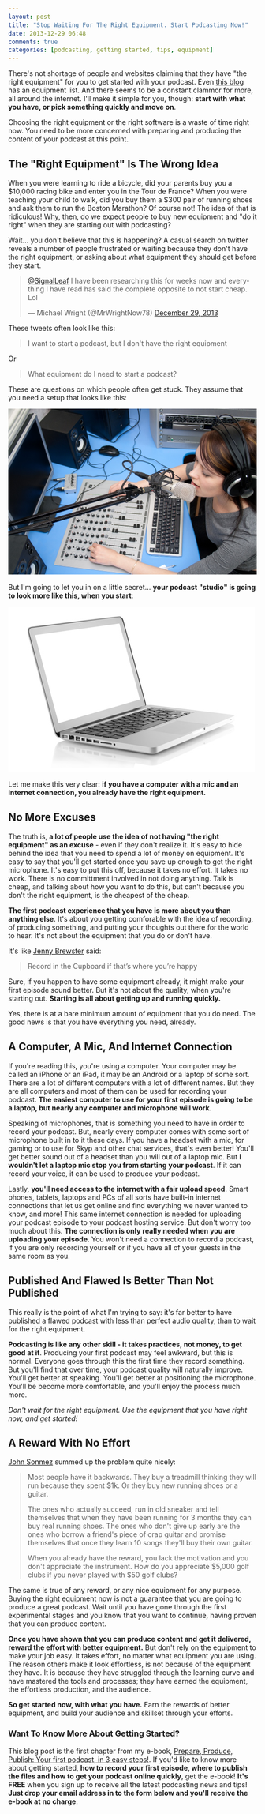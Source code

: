 ```yaml
---
layout: post
title: "Stop Waiting For The Right Equipment. Start Podcasting Now!"
date: 2013-12-29 06:48
comments: true
categories: [podcasting, getting started, tips, equipment]
---
```


There's not shortage of people and websites claiming that they
have "the right equipment" for you to get started with your
podcast. Even [this blog](/equipment)
has an equipment list. And there seems to be a constant clammor
for more, all around the internet. I'll make it simple 
for you, though: **start with what you have, or pick something 
quickly and move on**. 

Choosing the right
equipment or the right software is a waste of time right now. 
You need to be more concerned with preparing and producing the 
content of your podcast at this point. 

<!-- more -->

## The "Right Equipment" Is The Wrong Idea

When you were learning to ride a bicycle, did your parents buy
you a $10,000 racing bike and enter you in the Tour de France?
When you were teaching your child to walk, did you buy them a
$300 pair of running shoes and ask them to run the Boston
Marathon? Of course not! The idea of that is ridiculous! Why,
then, do we expect people to buy new equipment and "do it
right" when they are starting out with podcasting?

Wait... you don't believe that this is happening? A casual search 
on twitter reveals a number of people frustrated or waiting
because they don't have the right equipment, or asking about what 
equipment they should get before they start.

<blockquote class="twitter-tweet" lang="en"><p><a href="https://twitter.com/SignalLeaf">@SignalLeaf</a> I have been researching this for weeks now and everything I have read has said the complete opposite to not start cheap. Lol</p>&mdash; Michael Wright (@MrWrightNow78) <a href="https://twitter.com/MrWrightNow78/statuses/417126714884780032">December 29, 2013</a></blockquote>

These tweets often look like this:

> I want to start a podcast, but I don't have the right equipment

Or

> What equipment do I need to start a podcast?

These are questions on which people often get stuck. They assume
that you need a setup that looks like this:

![](/images/blog_posts/recording-studio.jpg)

But I'm going to let you in on a little secret... **your podcast
"studio" is going to look more like this, when you start**:

![](/images/blog_posts/laptop.jpg)

Let me make this very clear: **if you have a computer with a mic and an internet connection, you
already have the right equipment.**

## No More Excuses

The truth is, **a lot of people use the idea of not having "the
right equipment" as an excuse** - even if they don't realize it. 
It's easy to hide behind the
idea that you need to spend a lot of money on equipment. It's
easy to say that you'll get started once you save up enough to
get the right microphone. It's easy to put this off, because
it takes no effort. It takes no work. There is no committment
involved in not doing anything. Talk is cheap, and talking
about how you want to do this, but can't because you don't
the right equipment, is the cheapest of the cheap.

**The first podcast experience that you have is more about you
than anything else**. It's about you getting comforable with the
idea of recording, of producing something, and putting your
thoughts out there for the world to hear. It's not about the
equipment that you do or don't have. 

It's like [Jenny Brewster](http://jennybrewster.com/podcasting-equipment/)
said: 

> Record in the Cupboard if that’s where you’re happy

Sure, if you happen to have
some equipment already, it might make your first episode sound
better. But it's not about the quality, when you're starting
out. **Starting is all about getting up and running quickly.**

Yes, there is at a bare minimum amount of
equipment that you do need. The good news is that you 
have everything you need, already.

## A Computer, A Mic, And Internet Connection

If you're reading this, you're using a computer.
Your computer may be called an iPhone or an iPad, it may be
an Android or a laptop of some sort. There are a lot of different
computers with a lot of different names. But they are all
computers and most of them can be used for recording your
podcast. **The easiest computer to use for your first episode
is going to be a laptop, but nearly any computer and microphone 
will work**.

Speaking of microphones, that is something you need to
have in order to record your podcast. But,
nearly every computer comes with some sort of microphone built 
in to it these days. If you have a headset with a mic, for gaming
or to use for Skyp and other chat services, that's even
better! You'll get better sound out of a headset than you will
out of a laptop mic. But **I wouldn't let a laptop mic stop you
from starting your podcast**. If it can record your voice, it can
be used to produce your podcast.

Lastly, **you'll need access to the internet with a
fair upload speed**. Smart phones, tablets, laptops and PCs of all sorts
have built-in internet connections that let us get online and
find everything we never wanted to know, and more! This same
internet connection is needed for uploading your podcast
episode to your podcast hosting service. But don't worry too
much about this. **The connection is only really needed when you
are uploading your episode**. You won't need a connection to
record a podcast, if you are only recording yourself or if
you have all of your guests in the same room as you.

## Published And Flawed Is Better Than Not Published

This really is the point of what I'm trying to say: it's far
better to have published a flawed podcast with less than perfect 
audio quality, than to wait for the right equipment. 

**Podcasting is like any other skill - it takes practices, not
money, to get good at it**. Producing your first podcast may
feel awkward, but this is normal. Everyone goes through this
the first time they record something. But you'll find
that over time, your podcast quality will naturally improve.
You'll get better at speaking. You'll get better at positioning
the microphone. You'll be become more comfortable, and you'll
enjoy the process much more. 

*Don't wait for the right equipment. Use the equipment that you
have right now, and get started!*

## A Reward With No Effort

[John Sonmez](http://getupandcode.com) summed up the problem quite nicely: 

> Most people have it backwards.
> They buy a treadmill thinking they will run because they spent $1k.
> Or they buy new running shoes or a guitar.
> 
> The ones who actually succeed, run in old sneaker and tell themselves that when they have been running for 3 months they can buy real running shoes.
> The ones who don't give up early are the ones who borrow a friend's piece of crap guitar and promise themselves that once they learn 10 songs they'll buy their own guitar.
> 
> When you already have the reward, you lack the motivation and you don't appreciate the instrument.
> How do you appreciate $5,000 golf clubs if you never played with $50 golf clubs?

The same is true of any reward, or any nice equipment for any purpose. Buying
the right equipment now is not a guarantee that you are going to produce a 
great podcast. Wait until you have gone through the first experimental stages
and you know that you want to continue, having proven that you can produce
content. 

**Once you have shown that you can produce content and get it delivered,
reward the effort with better equipment.** But don't rely on the equipment to
make your job easy. It takes effort, no matter what equipment you are using.
The reason others make it look effortless, is not because of the equipment
they have. It is because they have struggled through
the learning curve and have mastered the tools and processes; they have earned
the equipment, the effortless production, and the audience.

**So get started now, with what you have.** Earn the rewards of better equipment,
and build your audience and skillset through your efforts.

### Want To Know More About Getting Started?

This blog post is the first chapter from my e-book, 
[Prepare, Produce, Publish: Your first podcast, in 3 easy steps!](/how-to-podcast).
If you'd like to know more about getting started, **how to record your
first episode, where to publish the files and how to get your
podcast online quickly**, get the e-book! **It's FREE** when you
sign up to receive all the latest podcasting news and tips! **Just drop
your email address in to the form below and you'll receive the e-book
at no charge**.

<script async src="//platform.twitter.com/widgets.js" charset="utf-8"></script>
